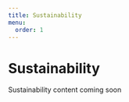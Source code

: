 ```yaml
---
title: Sustainability
menu:
  order: 1
---
```

# Sustainability

Sustainability content coming soon
